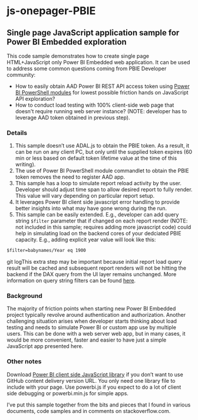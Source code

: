 # js-onepager-PBIE
## Single page JavaScript application sample for Power BI Embedded exploration

This code sample demonstrates how to create single page HTML+JavaScript only Power BI Embedded web application. It can be used to address some common questions coming from PBIE Developer community:

* How to easily obtain AAD Power BI REST API access token using [Power BI PowerShell modules](https://docs.microsoft.com/en-us/powershell/power-bi/overview?view=powerbi-ps) for lowest possible friction hands on JavaScript API exploration?
* How to conduct load testing with 100% client-side web page that doesn't require running web server instance? (NOTE: developer has to leverage AAD token obtained in previous step).

### Details

1. This sample doesn’t use ADAL.js to obtain the PBIE token. As a result, it can be run on any client PC, but only until the supplied token expires (60 min or less based on default token lifetime value at the time of this writing).
2. The use of Power BI PowerShell module commandlet to obtain the PBIE token removes the need to register AAD app.
3. This sample has a loop to simulate report reload activity by the user. Developer should adjust time span to allow desired report to fully render. This value will vary depending on particular report setup.
4. It leverages Power BI client side javascript error handling to provide better insights into what may have gone wrong during the run.
5. This sample can be easily extended. E.g., developer can add query string `$filter` parameter that if changed on each report render (NOTE: not included in this sample; requires adding more javascript code) could help in simulating load on the backend cores of your dedciated PBIE capacity. E.g., adding explicit year value will look like this: 
```html
$filter=babynames/Year eq 1900
````
git logThis extra step may be important because initial report load query result will be cached and subsequent report renders will not be hitting the backend if the DAX query from the UI layer remains unchanged. More information on query string filters can be found [here](https://powerbi.microsoft.com/en-us/blog/power-bi-report-url-filter-improvements/).

### Background

The majority of friction points when starting new Power BI Embedded project typically revolve around authentication and authorization. Another challenging situation arises when developer starts thinking about load testing and needs to simulate Power BI or custom app use by multiple users.  This can be done with a web server web app, but in many cases, it would be more convenient, faster and easier to have just a simple JavaScript app presented here.  

### Other notes

Download [Power BI client side JavaScript library](https://github.com/Microsoft/PowerBI-JavaScript/tree/master/dist) if you don’t want to use GitHub content delivery version URL. You only need one library file to include with your page. Use powerbi.js if you expect to do a lot of client side debugging or powerbi.min.js for simple apps. 

I’ve put this sample together from the bits and pieces that I found in various documents, code samples and in comments on stackoverflow.com.

